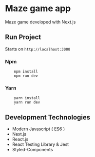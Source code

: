 # Maze game app
Maze game developed with Next.js

## Run Project
Starts on `http://localhost:3000`

### Npm
```
    npm install
    npm run dev
```

### Yarn
```
    yarn install
    yarn run dev
```

## Development Technologies
* Modern Javascript ( ES6 )
* Next.js
* React.js
* React Testing Library & Jest
* Styled-Components

